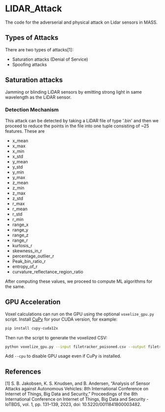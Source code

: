 # LIDAR_Attack
The code for the adverserial and physical attack on Lidar sensors in MASS.

## Types of Attacks

There are two types of attacks[1]:
- Saturation attacks (Denial of Service)
- Spoofing attacks

## Saturation attacks
Jamming or blinding LiDAR sensors by emitting strong light in same wavelength as the LiDAR sensor.
### Detection Mechanism
This attack can be detected by taking a LiDAR file of type '.bin' and
then we proceed to reduce the points in the file into one tuple
consisting of ~25 features. These are 
- x_mean
- x_max
- x_min
- x_std
- y_mean
- y_std
- y_min
- y_max
- z_mean
- z_min
- z_max
- z_std
- r_max
- r_mean
- r_std
- r_min
- range_x 
- range_y
- range_z
- range_r
- kurtosis_r
- skewness_in_r 
- percentage_outlier_r
- Peak_bin_ratio_r 
- entropy_of_r
- curvature_reflectance_region_ratio

After computing these values, we proceed to compute ML algorithms for the same.

## GPU Acceleration
Voxel calculations can run on the GPU using the optional `voxelize_gpu.py` script.
Install [CuPy](https://docs.cupy.dev/) for your CUDA version, for example:

```bash
pip install cupy-cuda12x
```

Then run the script to generate the voxelized CSV:

```bash
python voxelize_gpu.py --input filetracker_poisoned.csv --output filetracker_poisoned_voxelized.csv
```

Add `--cpu` to disable GPU usage even if CuPy is installed.



## References
[1] S. B. Jakobsen, K. S. Knudsen, and B. Andersen, “Analysis of Sensor Attacks against Autonomous Vehicles: 8th International Conference on Internet of Things, Big Data and Security,” Proceedings of the 8th International Conference on Internet of Things, Big Data and Security - IoTBDS, vol. 1, pp. 131–139, 2023, doi: 10.5220/0011841800003482.
